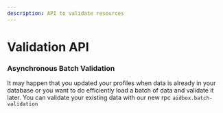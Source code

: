 ```yaml
---
description: API to validate resources
---
```


# Validation API

### Asynchronous Batch Validation

It may happen that you updated your profiles when data is already in your database or you want to do efficiently load a batch of data and validate it later. You can validate your existing data with our new rpc `aidbox.batch-validation`

